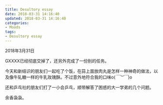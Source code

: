```yaml
---
title: Desultory essay
date: 2018-03-31 14:16:40
updated: 2018-03-31 14:16:40
categories:
- Moods
tags:
- Desultory essay
---
```



2018年3月31日

<!--more-->

GXXXX已经彻底交掉了，还另外完成了一份别的任务。

今天和新结识的朋友们一起吃了个饭，在蒜上面放肉丸是怎样一种神奇的做法，以及像牛轧糖一样的牛乳玫瑰酥。不过意外地符合我的口味o(*￣︶￣*)o

还和乒乓社的朋友们打了一小会乒乓，顺带解答了困惑的大一学弟的几个问题。

余香袅袅。
